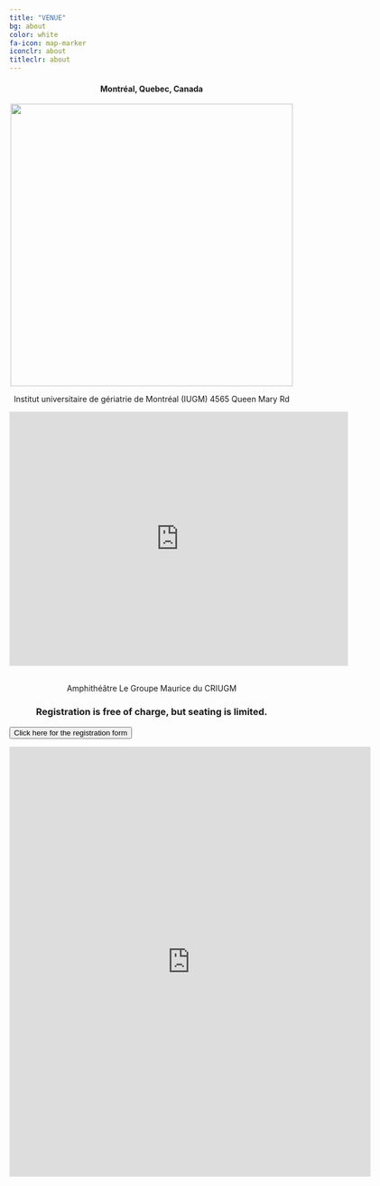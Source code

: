 ```yaml
---
title: "VENUE"
bg: about
color: white
fa-icon: map-marker
iconclr: about
titleclr: about
---
```



<center><h4>Montréal, Quebec, Canada</h4></center>

<center><img style="width:500px;" src="https://media.timeout.com/images/105705909/image.jpg"></center>

<p style ="text-align:center;">Institut universitaire de gériatrie de Montréal (IUGM)
4565 Queen Mary Rd</p>

<center>
<iframe src="https://www.google.com/maps/embed?pb=!1m18!1m12!1m3!1d2796.932605409366!2d-73.62577642316172!3d45.491301881629326!2m3!1f0!2f0!3f0!3m2!1i1024!2i768!4f13.1!3m3!1m2!1s0x4cc919fc81e61603%3A0x7bbdd88cc588e6fc!2sInstitut%20universitaire%20de%20g%C3%A9riatrie%20de%20Montr%C3%A9al%20(IUGM)!5e0!3m2!1sen!2sca!4v1720098817595!5m2!1sen!2sca" width="600" height="450" style="border:0;" allowfullscreen="" loading="lazy" referrerpolicy="no-referrer-when-downgrade"></iframe>
</center>

<br>
<p style ="text-align:center;">Amphithéâtre Le Groupe Maurice du CRIUGM</p>

<center><h3>Registration is free of charge, but seating is limited.</h3></center>

<button class="accordion" onclick="collapsable()">Click here for the registration form</button>

<div class="panel">
<center>
  <iframe src="https://docs.google.com/forms/d/e/1FAIpQLSf9UEmPe238whlYtt8ntB9cq5SnCfhpKnpTQw9I9zLgMYJDdg/viewform?embedded=true" width="640" height="761" frameborder="0" marginheight="0" marginwidth="0">Loading…</iframe>
</center>
</div>


